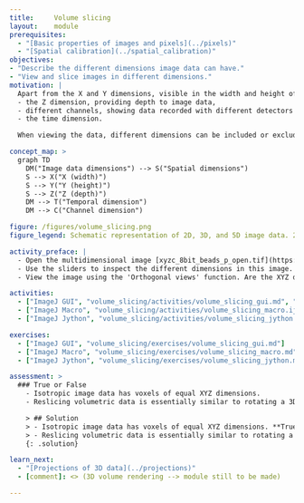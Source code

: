 ```yaml
---
title:     Volume slicing
layout:    module
prerequisites:
  - "[Basic properties of images and pixels](../pixels)"
  - "[Spatial calibration](../spatial_calibration)"
objectives:
- "Describe the different dimensions image data can have."
- "View and slice images in different dimensions."
motivation: |
  Apart from the X and Y dimensions, visible in the width and height of an image, image data can have additional dimensions. The most common additional dimensions include:
  - the Z dimension, providing depth to image data,
  - different channels, showing data recorded with different detectors or detector settings,
  - the time dimension.

  When viewing the data, different dimensions can be included or excluded, to visualize different aspects of the data. Furthermore, multidimensional image data processes can be applied to one or more dimensions, depending on the needs. It is important to note that the different spatial dimensions are not necessarily isotropic. This means that the pixel sizes are different in X, Y, or Z. It is important to take this into account when viewing data or when applying image data analysis processes.

concept_map: >
  graph TD
    DM("Image data dimensions") --> S("Spatial dimensions")
    S --> X("X (width)")
    S --> Y("Y (height)")
    S --> Z("Z (depth)")
    DM --> T("Temporal dimension")
    DM --> C("Channel dimension")

figure: /figures/volume_slicing.png
figure_legend: Schematic representation of 2D, 3D, and 5D image data. 2D images are made up of tiny squares called pixels, whereas 3D images are made up of cubes called voxels. Pixels and voxels are not necessarily isotropic, as shown here by squares versus rectangles.

activity_preface: |
  - Open the multidimensional image [xyzc_8bit_beads_p_open.tif](https://github.com/NEUBIAS/training-resources/raw/master/image_data/xyzc_8bit_beads_p_open.tif).
  - Use the sliders to inspect the different dimensions in this image. Which dimensions are present in this data? How can one turn on both channel simultaneously?
  - View the image using the 'Orthogonal views' function. Are the XYZ dimensions isotropic or anisotropic in this image?

activities:
  - ["ImageJ GUI", "volume_slicing/activities/volume_slicing_gui.md", "markdown"]
  - ["ImageJ Macro", "volume_slicing/activities/volume_slicing_macro.ijm", "IJ macro"]
  - ["ImageJ Jython", "volume_slicing/activities/volume_slicing_jython.py", "Jython"]

exercises:
  - ["ImageJ GUI", "volume_slicing/exercises/volume_slicing_gui.md"]
  - ["ImageJ Macro", "volume_slicing/exercises/volume_slicing_macro.md"]
  - ["ImageJ Jython", "volume_slicing/exercises/volume_slicing_jython.md"]

assessment: >
  ### True or False
    - Isotropic image data has voxels of equal XYZ dimensions.
    - Reslicing volumetric data is essentially similar to rotating a 3D object and viewing it from a different angle.

    > ## Solution
    > - Isotropic image data has voxels of equal XYZ dimensions. **True**
    > - Reslicing volumetric data is essentially similar to rotating a 3D object and viewing it from a different angle. **True**
    {: .solution}

learn_next:
  - "[Projections of 3D data](../projections)"
  - [comment]: <> (3D volume rendering --> module still to be made)

---
```

